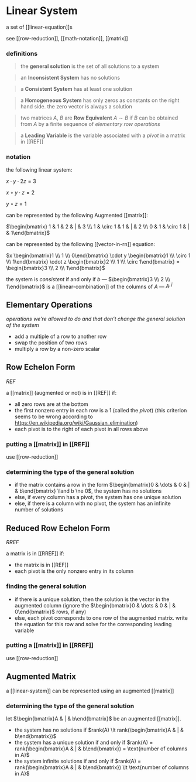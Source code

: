 # Linear System

a set of [[linear-equation]]s

see [[row-reduction]], [[math-notation]], [[matrix]]

### definitions

> the **general solution** is the set of all solutions to a system

> an **Inconsistent System** has no solutions

> a **Consistent System** has at least one solution

> a **Homogeneous System** has only zeros as constants on the right hand side. the zero vector is always a solution

> two matrices $A$, $B$ are **Row Equivalent** $A \sim B$ if $B$ can be obtained from $A$ by a finite sequence of _elementary row operations_

> a **Leading Variable** is the variable associated with a _pivot_ in a matrix in [[REF]]

### notation

the following linear system:

$x \cdot y \cdot 2z = 3$

$x \circ y \cdot z = 2$

$y \circ z = 1$

can be represented by the following Augmented [[matrix]]:

$\begin{bmatrix} 1 & 1 & 2 & | & 3 \\\  1 & \circ 1 & 1 & | & 2 \\\  0 & 1 & \circ 1 & | & 1\end{bmatrix}$

can be represented by the following [[vector-in-rn]] equation:

$x \begin{bmatrix}1 \\\  1 \\\  0\end{bmatrix} \cdot y \begin{bmatrix}1 \\\  \circ 1 \\\  1\end{bmatrix} \cdot z \begin{bmatrix}2 \\\  1 \\\  \circ 1\end{bmatrix} = \begin{bmatrix}3 \\\  2 \\\  1\end{bmatrix}$

the system is _consistent_ if and only if $b$ &mdash; $\begin{bmatrix}3 \\\  2 \\\  1\end{bmatrix}$ is a [[linear-combination]] of the columns of $A$ &mdash; $A^{, j}$

## Elementary Operations

_operations we’re allowed to do and that don’t change the general solution of the system_

- add a multiple of a row to another row
- swap the position of two rows
- multiply a row by a non-zero scalar

## Row Echelon Form

_REF_

a [[matrix]] (augmented or not) is in [[REF]] if:

- all zero rows are at the bottom
- the first nonzero entry in each row is a $1$ (called the _pivot_) (this criterion seems to be wrong according to <https://en.wikipedia.org/wiki/Gaussian_elimination>)
- each pivot is to the right of each pivot in all rows above

### putting a [[matrix]] in [[REF]]

use [[row-reduction]]

### determining the type of the general solution

- if the matrix contains a row in the form $\begin{bmatrix}0 & \dots & 0 & | & b\end{bmatrix} \land b \ne 0$, the system has no solutions
- else, if every column has a pivot, the system has one unique solution
- else, if there is a column with no pivot, the system has an infinite number of solutions

## Reduced Row Echelon Form

_RREF_

a matrix is in [[RREF]] if:

- the matrix is in [[REF]]
- each pivot is the only nonzero entry in its column

### finding the general solution

- if there is a unique solution, then the solution is the vector in the augmented column (ignore the $\begin{bmatrix}0 & \dots & 0 & | & 0\end{bmatrix}$ rows, if any)
- else, each pivot corresponds to one row of the augmented matrix. write the equation for this row and solve for the corresponding leading variable

### putting a [[matrix]] in [[RREF]]

use [[row-reduction]]

## Augmented Matrix

a [[linear-system]] can be represented using an augmented [[matrix]]

### determining the type of the general solution

let $\begin{bmatrix}A & | & b\end{bmatrix}$ be an augmented [[matrix]].

- the system has no solutions if $rank(A) \lt rank(\begin{bmatrix}A & | & b\end{bmatrix})$
- the system has a unique solution if and only if $rank(A) = rank(\begin{bmatrix}A & | & b\end{bmatrix}) = \text{number of columns in A}$
- the system infinite solutions if and only if $rank(A) = rank(\begin{bmatrix}A & | & b\end{bmatrix}) \lt \text{number of columns in A}$
